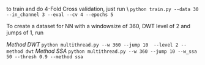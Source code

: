 to train and do 4-Fold Cross validation, just run \\
```python train.py --data 30 --in_channel 3 --eval --cv 4 --epochs 5```

To create a dataset for NN with a windowsize of 360, DWT level of 2 and jumps of 1, run 


*Method DWT* ``` python multithread.py --w 360 --jump 10  --level 2 --method dwt ```
*Method SSA* ``` python multithread.py --w 360 --jump 10 --w_ssa 50 --thresh 0.9 --method ssa ```
